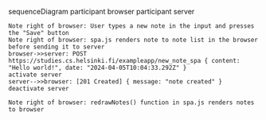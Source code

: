 sequenceDiagram
    participant browser
    participant server

    Note right of browser: User types a new note in the input and presses the "Save" button
    Note right of browser: spa.js renders note to note list in the browser before sending it to server
    browser->>server: POST https://studies.cs.helsinki.fi/exampleapp/new_note_spa { content: "Hello world!", date: "2024-04-05T10:04:33.292Z" }
    activate server
    server-->>browser: [201 Created] { message: "note created" }
    deactivate server

    Note right of browser: redrawNotes() function in spa.js renders notes to browser